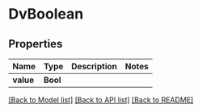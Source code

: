 # DvBoolean

## Properties
Name | Type | Description | Notes
------------ | ------------- | ------------- | -------------
**value** | **Bool** |  | 

[[Back to Model list]](../README.md#documentation-for-models) [[Back to API list]](../README.md#documentation-for-api-endpoints) [[Back to README]](../README.md)


